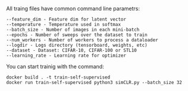 All traing files have common command line parametrs:

    --feature_dim - Feature dim for latent vector
    --temperature - Temperature used in softmax
    --batch_size - Number of images in each mini-batch
    --epochs - Number of sweeps over the dataset to train
    --num_workers - Number of workers to process a dataloader
    --logdir - Logs directory (tensorboard, weights, etc)
    --dataset - Dataset: CIFAR-10, CIFAR-100 or STL10
    --learning_rate - Learning rate for optimizer

You can start trainig with the command:
```
docker build . -t train-self-supervised
docker run train-self-supervised python3 simCLR.py --batch_size 32
```
